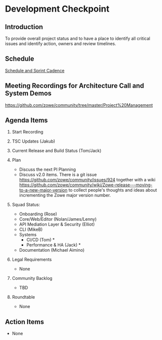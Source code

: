 # Development Checkpoint

Introduction
------------
To provide overall project status and to have a place to identify all critical issues and identify action, owners and review timelines.

Schedule
--------
[Schedule and Sprint Cadence](https://github.com/zowe/community/blob/master/Project%20Management/Schedule/Zowe%20PI%20%26%20Sprint%20Cadence.md)

Meeting Recordings for Architecture Call and System Demos
-----------------
https://github.com/zowe/community/tree/master/Project%20Management

Agenda Items
------------
1. Start Recording
2. TSC Updates (Jakub)
3. Current Release and Build Status (Tom/Jack)
4. Plan
     - Discuss the next PI Planning
     - Discuss v2.0 items. There is a git issue https://github.com/zowe/community/issues/924 together with a wiki https://github.com/zowe/community/wiki/Zowe-release---moving-to-a-new-major-version to collect people's thoughts and ideas about incrementing the Zowe major version number.
5. Squad Status:
    - Onboarding (Rose)
    - Core/Web/Editor (Nolan/James/Lenny)
    - API Mediation Layer & Security (Elliot)  
    - CLI (MikeB)
    - Systems
      - CI/CD (Tom)
        *
      - Performance & HA (Jack)
        *
    - Documentation (Michael Aimino)

6. Legal Requirements
    - None
7. Community Backlog
    - TBD
8. Roundtable
    - None

Action Items
------------
- None

